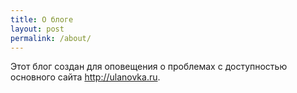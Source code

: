 ```yaml
---
title: О блоге
layout: post
permalink: /about/
---
```


Этот блог создан для оповещения о проблемах с доступностью основного сайта <http://ulanovka.ru>.
